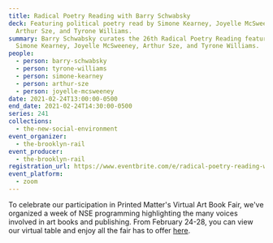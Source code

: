 ```yaml
---
title: Radical Poetry Reading with Barry Schwabsky
deck: Featuring political poetry read by Simone Kearney, Joyelle McSweeney,
  Arthur Sze, and Tyrone Williams.
summary: Barry Schwabsky curates the 26th Radical Poetry Reading featuring
  Simone Kearney, Joyelle McSweeney, Arthur Sze, and Tyrone Williams.
people:
  - person: barry-schwabsky
  - person: tyrone-williams
  - person: simone-kearney
  - person: arthur-sze
  - person: joyelle-mcsweeney
date: 2021-02-24T13:00:00-0500
end_date: 2021-02-24T14:30:00-0500
series: 241
collections:
  - the-new-social-environment
event_organizer:
  - the-brooklyn-rail
event_producer:
  - the-brooklyn-rail
registration_url: https://www.eventbrite.com/e/radical-poetry-reading-with-barry-schwabsky-tickets-142111492299
event_platform:
  - zoom
---
```


To celebrate our participation in Printed Matter's Virtual Art Book Fair, we've organized a week of NSE programming highlighting the many voices involved in art books and publishing. From February 24-28, you can view our virtual table and enjoy all the fair has to offer [here](http://pmvabf.org/).
